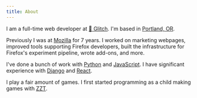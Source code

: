 ```yaml
---
title: About
---
```

I am a full-time web developer at [🎏 Glitch][]. I'm based in [Portland, OR][pdx].

Previously I was at [Mozilla][] for 7 years. I worked on marketing webpages, improved tools supporting Firefox developers, built the infrastructure for Firefox's experiment pipeline, wrote add-ons, and more.

I've done a bunch of work with [Python][] and [JavaScript][]. I have significant experience with [Django][] and [React][].

I play a fair amount of games. I first started programming as a child making games with [ZZT][].

[🎏 Glitch]: https://glitch.com/
[Mozilla]: https://www.mozilla.org/
[pdx]: https://en.wikipedia.org/wiki/Portland,_Oregon
[Python]: https://www.python.org/
[JavaScript]: https://developer.mozilla.org/en-US/docs/Web/JavaScript
[Django]: https://www.djangoproject.com/
[React]: https://reactjs.org/
[ZZT]: https://en.wikipedia.org/wiki/ZZT
